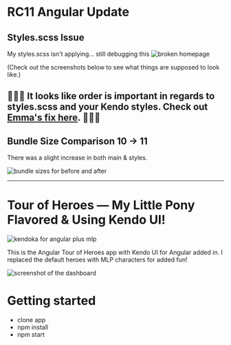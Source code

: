 # RC11 Angular Update
## Styles.scss Issue
My styles.scss isn't applying... still debugging this
![broken homepage](https://p192.p3.n0.cdn.getcloudapp.com/items/rRuogkLQ/Screen%20Shot%202020-10-27%20at%2012.48.00%20PM.png?v=c642b55d1eec01014e2aad7f81a10b9f)

(Check out the screenshots below to see what things are supposed to look like.)

## 🚨🚨🚨 It looks like order is important in regards to styles.scss and your Kendo styles. Check out [Emma's fix here](https://github.com/twerske/test-angular-RCS/commit/c5f86b4208a110ee1adb1388bf492790b463389c). 🚨🚨🚨
## Bundle Size Comparison 10 -> 11
There was a slight increase in both main & styles.

![bundle sizes for before and after](https://p192.p3.n0.cdn.getcloudapp.com/items/WnurmBmO/Screen%20Shot%202020-10-27%20at%201.50.01%20PM.png?v=0b930ba02840124addf6fee5611a5699)

 ---
 
# Tour of Heroes — My Little Pony Flavored & Using Kendo UI! 

![kendoka for angular plus mlp](https://p192.p3.n0.cdn.getcloudapp.com/items/rRu7OBlg/Screen%20Shot%202020-08-27%20at%2012.53.56%20PM.png?v=a47c8028358bc533908f0b9545f14087 "kendoka plus my little pony logo")

This is the Angular Tour of Heroes app with Kendo UI for Angular added in. I replaced the default heroes with MLP characters for added fun!

![screenshot of the dashboard](https://p192.p3.n0.cdn.getcloudapp.com/items/Qwu0nBb9/Tourofheroes-mlp.png?v=991587c891bbb9ff37f38b1125a58ec8 "screenshot of the new dashboard UI")

# Getting started
- clone app
- npm install
- npm start

